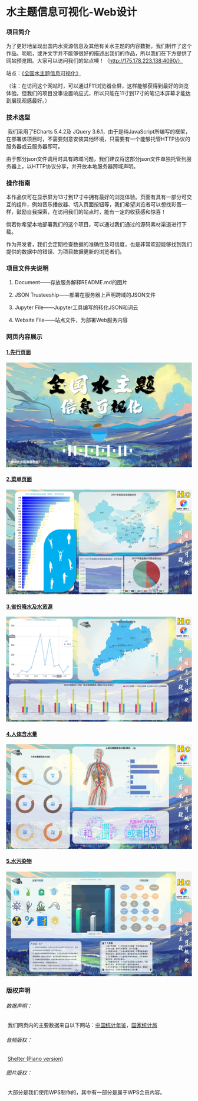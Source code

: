 # 水主题信息可视化-Web设计



### 项目简介

​		为了更好地呈现出国内水资源信息及其他有关水主题的内容数据，我们制作了这个作品。呃呃，或许文字并不能够很好的描述出我们的作品，所以我们在下方提供了网站预览图。大家可以访问我们的站点噢！（http://175.178.223.138:4090/）

站点：[《全国水主题信息可视化》](http://175.178.223.138:4090/)

（注：在访问这个网站时，可以通过F11浏览器全屏，这样能够获得到最好的浏览体验。但我们的项目没事设置响应式，所以只能在11寸到17寸的笔记本屏幕才能达到展现观感最好。）



### 技术选型

​		我们采用了ECharts 5.4.2及 JQuery 3.6.1，由于是纯JavaScript所编写的框架，在部署该项目时，不需要刻意安装其他环境，只需要有一个能够托管HTTP协议的服务器或云服务器即可。

​		由于部分json文件调用时具有跨域问题，我们建议将这部分json文件单独托管到服务器上，以HTTP协议分享，并开放本地服务器跨域声明。



### 操作指南

​       本作品仅可在显示屏为13寸到17寸中拥有最好的浏览体验。页面有具有一部分可交互的组件，例如音乐播放器、切入页面按钮等，我们希望浏览者可以想找彩蛋一样，鼓励自我探索，在访问我们的站点时，能有一定的收获感和惊喜！

​        倘若你希望本地部署我们的这个项目，可以通过我们通过的源码素材渠道进行下载。

​        作为开发者，我们会定期检查数据的准确性及可信度，也是非常欢迎能够找到我们提供的数据中的错误、为项目数据更新的浏览者们。



### 项目文件夹说明

1. Document——存放服务解释README.md的图片

2. JSON Trusteeship——部署在服务器上声明跨域的JSON文件

3. Jupyter File——Jupyter工具编写的转化JSON和词云

4. Website File——站点文件，为部署Web服务内容

   

### 网页内容展示

#### <u>1.先行页面</u>

![01](Document/01.jpg)



#### <u>2.菜单页面</u>

![02](.\Document\02.jpg)



#### <u>3.省份降水及水资源</u>

![05](.\Document\05.jpg)



#### <u>4.人体含水量</u>

![03](.\Document\03.jpg)



#### <u>5.水污染物</u>

![04](.\Document\04.jpg)



### 版权声明

###### 数据声明：

​		我们网页内的主要数据来自以下网站：[中国统计年鉴](http://www.stats.gov.cn/sj/ndsj/2022/indexch.htm)，[国家统计局](http://www.stats.gov.cn/)

###### 音频版权：	

​		[Shelter (Piano version)](https://y.qq.com/n/ryqq/songDetail/001SMgRn1Y35in)

###### 图片版权：

​		大部分是我们使用WPS制作的，其中有一部分是属于WPS会员内容。
